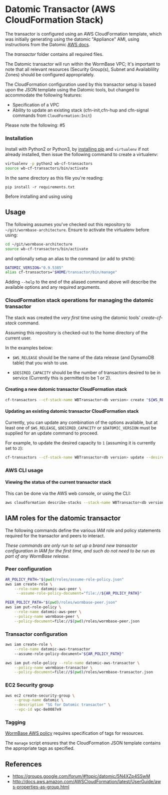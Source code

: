 # Datomic Transactor (AWS CloudFormation Stack)

The transactor is configured using an AWS CloudFormation template,
which was initially generating using the datomic "Appliance" AMI,
using instructions from the Datomic [AWS docs][1].

The _transactor_ folder contains all required files.

The Datomic transactor will run within the WormBase VPC; It's
important to note that all relevant resources (Security Group(s),
Subnet and Availablility Zones) should be configured appropriately.

The CloudFormation configuration used by this transactor setup is
based upon the JSON template using the Datomic tools, but changed to
accommodate the following features:

  * Specification of a VPC
  * Ability to update an existing stack (cfn-init,cfn-hup and
    cfn-signal commands from `CloudFormation:Init`)

Please note the following: #5

### Installation

Install with Python2 or Python3, by [installing pip] and `virtualenv`
if not already installed, then issue the following command to create a
virtualenv:

```bash
virtualenv -p python2 wb-cf-transactors
source wb-cf-transactors/bin/activate
```

In the same directory as this file you're reading:

```
pip install -r requirements.txt
```

Before installing and using using

## Usage

The following assumes you've checked out this repository to `~/git/wormbase-architecture`.
Ensure to activate the virtualenv before using:

```bash
cd ~/git/wormbase-architecture
source wb-cf-transactors/bin/activate
```

and optionally setup an alias to the command (or add to `$PATH`):

```bash
DATOMIC_VERSION="0.9.5385"
alias cf-transactors="$HOME/transactor/bin/manage"
```

Adding `--help` to the end of the aliased command above will describe
the available options and any required arguments.

### CloudFormation stack operations for managing the datomic transactor
The stack was created the _very first_ time using the datomic tools'
_create-cf-stack_ command.

Assuming this repository is checked-out to the home directory of the
current user.

In the examples below:

  * `$WS_RELEASE` should be the name of the data release (and DynamoDB
    table) that you wish to use.

  * `$DESIRED_CAPACITY` should be the number of transactors desired to
    be in service (Currently this is permitted to be 1 or 2).

#### Creating a new datomic transactor CloudFormation stack

```bash
cf-transactors --cf-stack-name WBTransactor<db version> create "${WS_RELEASE}" "${DATOMIC_VERSION}"
```

#### Updating an existing datomic transactor CloudFormation stack

Currently, you can update any combination of the options available,
but at least one of `$WS_RELEASE`, `$DESIRED_CAPACITY` or
`$DATOMIC_VERSION` must be supplied for an update command to proceed.

For example, to update the desired capacity to `1` (assuming it is
currently set to `2`):

```bash
cf-transactors --cf-stack-name WBTransactor<db version> update --desired-capacity=1
```

### AWS CLI usage

#### Viewing the status of the current transactor stack
This can be done via the AWS web console, or using the CLI:

```bash
aws cloudformation describe-stacks --stack-name WBTransactor<db version>
```

## IAM roles for the datomic transactor

The following commands define the various IAM role and policy statements
required for the transactor and peers to interact.

_*These commands are only run to set up a brand new transactor
configuration in IAM for the first time, and such do not need to be
run as part of any WormBase release.*_

### Peer configuration

```bash
AR_POLICY_PATH="$(pwd)/roles/assume-role-policy.json"
aws iam create-role \
    --role-name datomic-aws-peer \
     --assume-role-policy-document="file://${AR_POLICY_PATH}"

PEER_POLICY_PATH="$(pwd)/roles/wormbase-peer.json"
aws iam put-role-policy \
    --role-name datomic-aws-peer \
    --policy-name wormbase-peer \
    --policy-document=file://$(pwd)/roles/wormbase-peer.json
```

### Transactor configuration

```bash
aws iam create-role \
    --role-name datomic-aws-transactor
    --assume-role-policy-document="${AR_POLICY_PATH}"

aws iam put-role-policy --role-name datomic-aws-transactor \
    --policy-name wormbase-transactor \
    --policy-document=file://$(pwd)/roles/wormbase-transactor.json
```

### EC2 Security group
```bash
aws ec2 create-security-group \
    --group-name datomic \
    --description "SG for Datomic transactor" \
    --vpc-id vpc-8e0087e9
```

### Tagging
[WormBase AWS policy](https://docs.google.com/document/d/1ZhvyvQcNxNJlpyxXv9MuL_wONNWwRAhwTHqHDFWWgJ0/edit?ts=56a7c5a2#heading=h.fjmgla6sk2ww) requires
specification of tags for resources.

The `manage` script ensures that the CloudFormation JSON
template contains the appropriate tags as specified.

## References
- https://groups.google.com/forum/#!topic/datomic/5N4XZp4SSwM
- http://docs.aws.amazon.com/AWSCloudFormation/latest/UserGuide/aws-properties-as-group.html

[1]: http://docs.datomic.com/aws.html
[installing pip]: https://packaging.python.org/installing/#requirements-for-installing-packages
[AWS Credentials]: /WormBase/wormbase-architecture/wiki/AWS-Credentials
